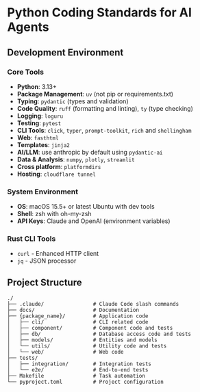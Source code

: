 # Python Coding Standards for AI Agents

## Development Environment

### Core Tools

- **Python**: 3.13+
- **Package Management**: `uv` (not pip or requirements.txt)
- **Typing**: `pydantic` (types and validation)
- **Code Quality**: `ruff` (formatting and linting), `ty` (type checking)
- **Logging**: `loguru`
- **Testing**: `pytest`
- **CLI Tools**: `click`, `typer`, `prompt-toolkit`, `rich` and `shellingham`
- **Web**: `fasthtml`
- **Templates**: `jinja2`
- **AI/LLM**: use anthropic by default using `pydantic-ai`
- **Data & Analysis**: `numpy`, `plotly`, `streamlit`
- **Cross platform**: `platformdirs`
- **Hosting**: `cloudflare tunnel`

### System Environment

- **OS**: macOS 15.5+ or latest Ubuntu with dev tools
- **Shell**: zsh with oh-my-zsh
- **API Keys**: Claude and OpenAI (environment variables)

### Rust CLI Tools

- `curl` - Enhanced HTTP client
- `jq` - JSON processor

## Project Structure

```
./
├── .claude/                # Claude Code slash commands
├── docs/                   # Documentation
├── {package_name}/         # Application code
│   ├── cli/                # CLI related code
│   ├── component/          # Component code and tests
│   ├── db/                 # Database access code and tests
│   ├── models/             # Entities and models
│   └── utils/              # Utility code and tests
│   └── web/                # Web code
├── tests/
│   ├── integration/        # Integration tests
│   └── e2e/                # End-to-end tests
├── Makefile                # Task automation
└── pyproject.toml          # Project configuration
```
